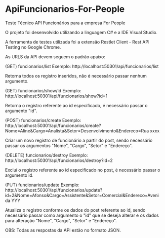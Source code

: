# ApiFuncionarios-For-People
Teste Técnico API Funcionários para a empresa For People

O projeto foi desenvolvido utilizando a linguagem C# e a IDE Visual Studio.

A ferramenta de testes utilizada foi a extensão Restlet Client - Rest API Testing no Google Chrome.

As URLS da API devem seguem o padrão apaixo:


(GET) funcionarios/list
Exemplo: http://localhost:50301/api/funcionarios/list

Retorna todos os registro inseridos, não é necessário passar nenhum argumento.


(GET) funcionarios/show/id
Exemplo: http://localhost:50301/api/funcionarios/show?id=1 

Retorna o registro referente ao id especificado, é necessário passar o argumento "id".


(POST) funcionarios/create
Exemplo: http://localhost:50301/api/funcionarios/create?Nome=Aline&Cargo=Analista&Setor=Desenvolvimento&Endereco=Rua xxxx

Criar um novo registro de funcionário a partir do post, sendo necessário passar os argumentos "Nome", "Cargo", "Setor" e "Endereço".


(DELETE) funcionarios/destroy
Exemplo: http://localhost:50301/api/funcionarios/destroy?id=2

Excluí o registro referente ao id especificado no post, é necessário passar o argumento id.


(PUT) funcionarios/update
Exemplo: http://localhost:50301/api/funcionarios/update?id=2&Nome=Afonso&Cargo=Assistente&Setor=Comercial&Endereco=Avenida YYY

Atualiza o registro conforme os dados do post referente ao id, sendo necessário passar como argumento o "id" que se deseja alterar e os dados para alteração "Nome", "Cargo", "Setor" e "Endereço".


OBS: Todas as respostas da API estão no formato JSON.
